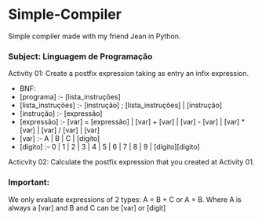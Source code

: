 # Simple-Compiler
Simple compiler made with my friend Jean in Python.

<h3> Subject: Linguagem de Programação </h3>

  Activity 01: Create a postfix expression taking as entry an infix expression.

<ul>
  <li> BNF: </li>
  <li> [programa] 		:- [lista_instruções] </li>
  <li> [lista_instruções] 	:- [instrução] ; [lista_instruções] | [instrução] </li>
  <li> [instrução]		:- [expressão] </li>
  <li> [expressão]		:- [var] = [expressão] | [var] + [var] | [var] - [var] | [var] * [var] | [var] / [var] | [var] </li>
  <li> [var]			:- A | B | C | [dígito] </li>
  <li> [dígito]		:- 0 | 1 | 2 | 3 | 4 | 5 | 6 | 7 | 8 | 9 | [dígito][dígito] </li>
</ul>

  Acticvity 02: Calculate the postfix expression that you created at Activity 01.
  
<h3> Important: </h3>

We only evaluate expressions of 2 types: A = B + C or A = B.
Where A is always a [var] and B and C can be [var] or [digit]
